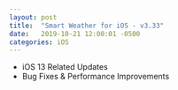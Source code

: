 ```yaml
---
layout: post
title:  "Smart Weather for iOS - v3.33"
date:   2019-10-21 12:00:01 -0500
categories: iOS
---
```


 - iOS 13 Related Updates
 - Bug Fixes & Performance Improvements
